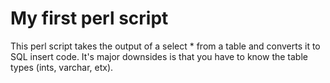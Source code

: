 # My first perl script

This perl script takes the output of a select * from a table and converts it to SQL insert code. It's major downsides is that you have to know the table types (ints, varchar, etx).

